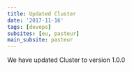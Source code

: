 ```yaml
---
title: Updated Cluster
date: '2017-11-16'
tags: [devops]
subsites: [eu, pasteur]
main_subsite: pasteur
---
```


We have updated Cluster to  version 1.0.0

